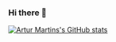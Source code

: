 ### Hi there 👋

<!--
**arturmartins/arturmartins** is a ✨ _special_ ✨ repository because its `README.md` (this file) appears on your GitHub profile.

Here are some ideas to get you started:

- 🔭 I’m currently working on ...
- 🌱 I’m currently learning ...
- 👯 I’m looking to collaborate on ...
- 🤔 I’m looking for help with ...
- 💬 Ask me about ...
- 📫 How to reach me: ...
- 😄 Pronouns: ...
- ⚡ Fun fact: ...
-->
[![Artur Martins's GitHub stats](https://github-readme-stats.vercel.app/api?username=arturmartins)](https://github.com/anuraghazra/github-readme-stats)
